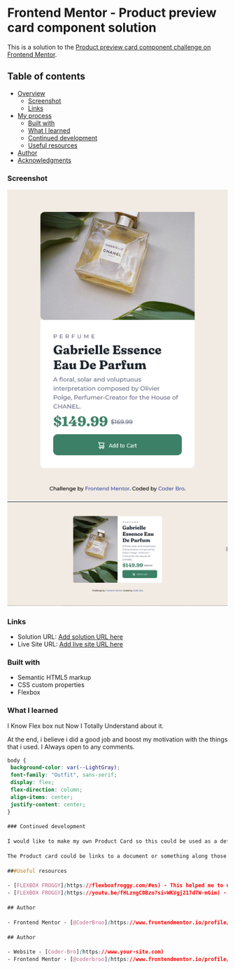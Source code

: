 # Frontend Mentor - Product preview card component solution

This is a solution to the [Product preview card component challenge on Frontend Mentor](https://www.frontendmentor.io/challenges/product-preview-card-component-GO7UmttRfa). 

## Table of contents

- [Overview](#overview)
  - [Screenshot](#screenshot)
  - [Links](#links)
- [My process](#my-process)
  - [Built with](#HTML5-CSS3)
  - [What I learned](#what-i-learned)
  - [Continued development](#continued-development)
  - [Useful resources](#useful-resources)
- [Author](#CoderBro)
- [Acknowledgments](#acknowledgments)

### Screenshot

![](./Desktop-view.png)
![](./Mobile-View.png)


### Links

- Solution URL: [Add solution URL here](https://coderrbro.github.io/Product-Card-Component/)
- Live Site URL: [Add live site URL here](https://snazzy-croissant-2679db.netlify.app/)


### Built with

- Semantic HTML5 markup
- CSS custom properties
- Flexbox

### What I learned
I Know Flex box nut Now I Totally Understand about it.

At the end, i believe i did a good job and boost my motivation with the things that i used.
I Always open to any comments.
```css
body {
 background-color: var(--LightGray);
 font-family: "Outfit", sans-serif;
 display: flex;
 flex-direction: column;
 align-items: center;
 justify-content: center;
}

### Continued development

I would like to make my own Product Card so this could be used as a default template.

The Product card could be links to a document or something along those ways. Going to think about something useful that could come in handy.

###Useful resources

- [FLEXBOX FROGGY](https://flexboxfroggy.com/#es) - This helped me to understand better how to use flexbox.
- [FLEXBOX FROGGY](https://youtu.be/fHLzngC0Bzo?si=WKVgj217d7W-mGim) - This Video helped me to understand better how to use flexbox.Mirpu-11, Block-B, Street-12, Dhaka-1216, Bangladesh

## Author

- Frontend Mentor - [@CoderBroo](https://www.frontendmentor.io/profile/CoderBroo)

## Author

- Website - [Coder-Bro](https://www.your-site.com)
- Frontend Mentor - [@coderbroo](https://www.frontendmentor.io/profile/yourusername)


